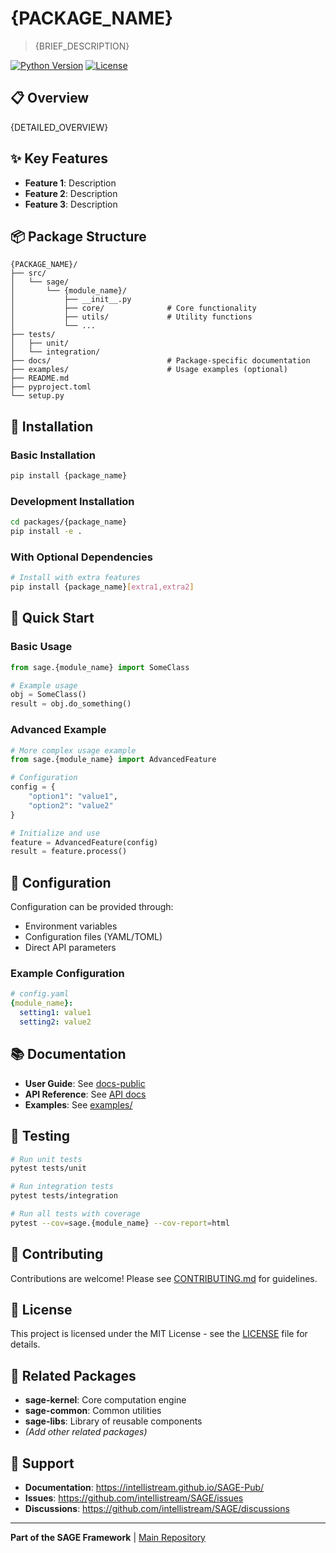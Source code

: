 # {PACKAGE_NAME}

> {BRIEF_DESCRIPTION}

[![Python Version](https://img.shields.io/badge/python-3.9%2B-blue.svg)](https://www.python.org/downloads/)
[![License](https://img.shields.io/badge/license-MIT-green.svg)](../../LICENSE)

## 📋 Overview

{DETAILED_OVERVIEW}

## ✨ Key Features

- **Feature 1**: Description
- **Feature 2**: Description
- **Feature 3**: Description

## 📦 Package Structure

```
{PACKAGE_NAME}/
├── src/
│   └── sage/
│       └── {module_name}/
│           ├── __init__.py
│           ├── core/              # Core functionality
│           ├── utils/             # Utility functions
│           └── ...
├── tests/
│   ├── unit/
│   └── integration/
├── docs/                          # Package-specific documentation
├── examples/                      # Usage examples (optional)
├── README.md
├── pyproject.toml
└── setup.py
```

## 🚀 Installation

### Basic Installation

```bash
pip install {package_name}
```

### Development Installation

```bash
cd packages/{package_name}
pip install -e .
```

### With Optional Dependencies

```bash
# Install with extra features
pip install {package_name}[extra1,extra2]
```

## 📖 Quick Start

### Basic Usage

```python
from sage.{module_name} import SomeClass

# Example usage
obj = SomeClass()
result = obj.do_something()
```

### Advanced Example

```python
# More complex usage example
from sage.{module_name} import AdvancedFeature

# Configuration
config = {
    "option1": "value1",
    "option2": "value2"
}

# Initialize and use
feature = AdvancedFeature(config)
result = feature.process()
```

## 🔧 Configuration

Configuration can be provided through:
- Environment variables
- Configuration files (YAML/TOML)
- Direct API parameters

### Example Configuration

```yaml
# config.yaml
{module_name}:
  setting1: value1
  setting2: value2
```

## 📚 Documentation

- **User Guide**: See [docs-public]({DOC_LINK})
- **API Reference**: See [API docs]({API_DOC_LINK})
- **Examples**: See [examples/]({EXAMPLES_LINK})

## 🧪 Testing

```bash
# Run unit tests
pytest tests/unit

# Run integration tests
pytest tests/integration

# Run all tests with coverage
pytest --cov=sage.{module_name} --cov-report=html
```

## 🤝 Contributing

Contributions are welcome! Please see [CONTRIBUTING.md](../../CONTRIBUTING.md) for guidelines.

## 📄 License

This project is licensed under the MIT License - see the [LICENSE](../../LICENSE) file for details.

## 🔗 Related Packages

- **sage-kernel**: Core computation engine
- **sage-common**: Common utilities
- **sage-libs**: Library of reusable components
- _(Add other related packages)_

## 📮 Support

- **Documentation**: https://intellistream.github.io/SAGE-Pub/
- **Issues**: https://github.com/intellistream/SAGE/issues
- **Discussions**: https://github.com/intellistream/SAGE/discussions

---

**Part of the SAGE Framework** | [Main Repository](https://github.com/intellistream/SAGE)
